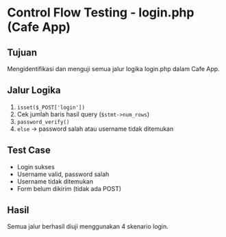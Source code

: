 # Control Flow Testing - login.php (Cafe App)

## Tujuan
Mengidentifikasi dan menguji semua jalur logika login.php dalam Cafe App.

## Jalur Logika
1. `isset($_POST['login'])`
2. Cek jumlah baris hasil query (`$stmt->num_rows`)
3. `password_verify()`
4. `else` → password salah atau username tidak ditemukan

## Test Case
- Login sukses
- Username valid, password salah
- Username tidak ditemukan
- Form belum dikirim (tidak ada POST)

## Hasil
Semua jalur berhasil diuji menggunakan 4 skenario login.